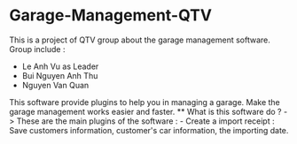# Garage-Management-QTV
This is a project of QTV group about the garage management software.
Group include : 
- Le Anh Vu as Leader
- Bui Nguyen Anh Thu
- Nguyen Van Quan

This software provide plugins to help you in managing a garage. Make the garage management works easier and faster.
** What is this software do ? 
 -> These are the main plugins of the software : 
    - Create a import receipt : Save customers information, customer's car information, the importing date.
